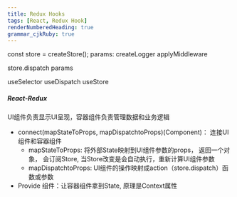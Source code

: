 ```yaml
---
title: Redux Hooks 
tags: [React, Redux Hook]
renderNumberedHeading: true
grammar_cjkRuby: true
---
```


const store = createStore(); params: 
createLogger
applyMiddleware

store.dispatch  params


useSelector
useDispatch
useStore

##### React-Redux
UI组件负责显示UI呈现，容器组件负责管理数据和业务逻辑
 - connect(mapStateToProps, mapDispatchtoProps)(Component)： 连接UI组件和容器组件
	 - mapStateToProps: 将外部State映射到UI组件参数的props， 返回一个对象， 会订阅Store, 当Store改变是会自动执行，重新计算UI组件参数
	 - mapDispatchtoProps: UI组件的操作映射成action（store.dispatch）函数或参数
 - Provide 组件：让容器组件拿到State, 原理是Context属性

